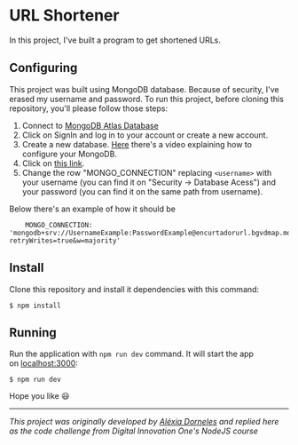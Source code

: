 # URL Shortener

In this project, I've built a program to get shortened URLs. 

## Configuring
This project was built using MongoDB database. Because of security, I've erased my username and password. 
To run this project, before cloning this repository, you'll please follow those steps:

1. Connect to <a href= "https://www.mongodb.com/atlas/database" target="_blank">MongoDB Atlas Database</a>
2. Click on SignIn and log in to your account or create a new account. 
3. Create a new database. <a href="https://www.youtube.com/watch?v=xrc7dIO_tXk" target="_blank">Here</a> there's a video explaining how to configure your MongoDB.
4. Click on <a href="https://github.com/HalineTamaoki/shorturl_nodejs/blob/main/src/config/Constants.ts" target="_blank">this link</a>.
5. Change the row "MONGO_CONNECTION" replacing `<username>` with your username (you can find it on "Security -> Database Acess") and your password (you can find it on the same path from username).


Below there's an example of how it should be

```shell
    MONGO_CONNECTION: 'mongodb+srv://UsernameExample:PasswordExample@encurtadorurl.bgvdmap.mongodb.net/encurtadorURL?retryWrites=true&w=majority'
```


## Install
Clone this repository and install it dependencies with this command:

```shell
$ npm install
```

## Running

Run the application with `npm run dev` command. It will start the app on [localhost:3000](http://localhost:3000/):

```shell
$ npm run dev
```

Hope you like 😃

---

*This project was originally developed by <a href="https://github.com/alexiadorneles" target="_blank">Aléxia Dorneles</a> and replied here as the code challenge from Digital Innovation One's NodeJS course*
